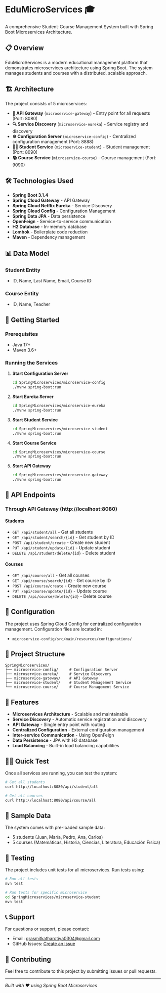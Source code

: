 # EduMicroServices 🎓

A comprehensive Student-Course Management System built with Spring Boot Microservices Architecture.

## 📋 Overview

EduMicroServices is a modern educational management platform that demonstrates microservices architecture using Spring Boot. The system manages students and courses with a distributed, scalable approach.

## 🏗️ Architecture

The project consists of 5 microservices:

- **🚪 API Gateway** (`microservice-gateway`) - Entry point for all requests (Port: 8080)
- **🔍 Service Discovery** (`microservice-eureka`) - Service registry and discovery
- **⚙️ Configuration Server** (`microservice-config`) - Centralized configuration management (Port: 8888)
- **👨‍🎓 Student Service** (`microservice-student`) - Student management (Port: 8090)
- **📚 Course Service** (`microservice-course`) - Course management (Port: 9090)

## 🛠️ Technologies Used

- **Spring Boot 3.1.4**
- **Spring Cloud Gateway** - API Gateway
- **Spring Cloud Netflix Eureka** - Service Discovery
- **Spring Cloud Config** - Configuration Management
- **Spring Data JPA** - Data persistence
- **OpenFeign** - Service-to-service communication
- **H2 Database** - In-memory database
- **Lombok** - Boilerplate code reduction
- **Maven** - Dependency management

## 📊 Data Model

### Student Entity
- ID, Name, Last Name, Email, Course ID

### Course Entity  
- ID, Name, Teacher

## 🚀 Getting Started

### Prerequisites
- Java 17+
- Maven 3.6+

### Running the Services

1. **Start Configuration Server**
   ```bash
   cd SpringMicroservices/microservice-config
   ./mvnw spring-boot:run
   ```

2. **Start Eureka Server**
   ```bash
   cd SpringMicroservices/microservice-eureka
   ./mvnw spring-boot:run
   ```

3. **Start Student Service**
   ```bash
   cd SpringMicroservices/microservice-student
   ./mvnw spring-boot:run
   ```

4. **Start Course Service**
   ```bash
   cd SpringMicroservices/microservice-course
   ./mvnw spring-boot:run
   ```

5. **Start API Gateway**
   ```bash
   cd SpringMicroservices/microservice-gateway
   ./mvnw spring-boot:run
   ```

## 📡 API Endpoints

### Through API Gateway (http://localhost:8080)

#### Students
- `GET /api/student/all` - Get all students
- `GET /api/student/search/{id}` - Get student by ID
- `POST /api/student/create` - Create new student
- `PUT /api/student/update/{id}` - Update student
- `DELETE /api/student/delete/{id}` - Delete student

#### Courses
- `GET /api/course/all` - Get all courses
- `GET /api/course/search/{id}` - Get course by ID
- `POST /api/course/create` - Create new course
- `PUT /api/course/update/{id}` - Update course
- `DELETE /api/course/delete/{id}` - Delete course

## 🔧 Configuration

The project uses Spring Cloud Config for centralized configuration management. Configuration files are located in:
- `microservice-config/src/main/resources/configurations/`

## 📁 Project Structure

```
SpringMicroservices/
├── microservice-config/     # Configuration Server
├── microservice-eureka/     # Service Discovery
├── microservice-gateway/    # API Gateway
├── microservice-student/    # Student Management Service
└── microservice-course/     # Course Management Service
```

## 🌟 Features

- **Microservices Architecture** - Scalable and maintainable
- **Service Discovery** - Automatic service registration and discovery
- **API Gateway** - Single entry point with routing
- **Centralized Configuration** - External configuration management
- **Inter-service Communication** - Using OpenFeign
- **Data Persistence** - JPA with H2 database
- **Load Balancing** - Built-in load balancing capabilities

## 🏃‍♂️ Quick Test

Once all services are running, you can test the system:

```bash
# Get all students
curl http://localhost:8080/api/student/all

# Get all courses  
curl http://localhost:8080/api/course/all
```

## 📝 Sample Data

The system comes with pre-loaded sample data:
- 5 students (Juan, María, Pedro, Ana, Carlos)
- 5 courses (Matemáticas, Historia, Ciencias, Literatura, Educación Física)

## 🧪 Testing

The project includes unit tests for all microservices. Run tests using:

```bash
# Run all tests
mvn test

# Run tests for specific microservice
cd SpringMicroservices/microservice-student
mvn test
```

## 📞 Support

For questions or support, please contact:
- Email: grasmitkatharotiya0304@gmail.com
- GitHub Issues: [Create an issue](https://github.com/Grasmit/EduMicroServices/issues)

## 🤝 Contributing

Feel free to contribute to this project by submitting issues or pull requests.

---

*Built with ❤️ using Spring Boot Microservices*
